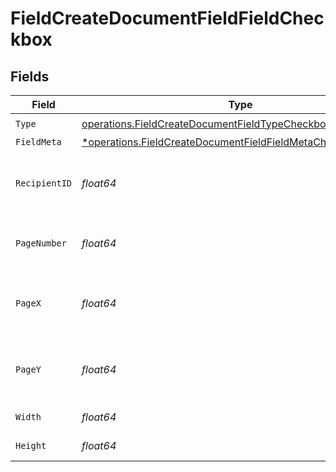# FieldCreateDocumentFieldFieldCheckbox


## Fields

| Field                                                                                                                                       | Type                                                                                                                                        | Required                                                                                                                                    | Description                                                                                                                                 |
| ------------------------------------------------------------------------------------------------------------------------------------------- | ------------------------------------------------------------------------------------------------------------------------------------------- | ------------------------------------------------------------------------------------------------------------------------------------------- | ------------------------------------------------------------------------------------------------------------------------------------------- |
| `Type`                                                                                                                                      | [operations.FieldCreateDocumentFieldTypeCheckboxRequest1](../../models/operations/fieldcreatedocumentfieldtypecheckboxrequest1.md)          | :heavy_check_mark:                                                                                                                          | N/A                                                                                                                                         |
| `FieldMeta`                                                                                                                                 | [*operations.FieldCreateDocumentFieldFieldMetaCheckboxRequest](../../models/operations/fieldcreatedocumentfieldfieldmetacheckboxrequest.md) | :heavy_minus_sign:                                                                                                                          | N/A                                                                                                                                         |
| `RecipientID`                                                                                                                               | *float64*                                                                                                                                   | :heavy_check_mark:                                                                                                                          | The ID of the recipient to create the field for.                                                                                            |
| `PageNumber`                                                                                                                                | *float64*                                                                                                                                   | :heavy_check_mark:                                                                                                                          | The page number the field will be on.                                                                                                       |
| `PageX`                                                                                                                                     | *float64*                                                                                                                                   | :heavy_check_mark:                                                                                                                          | The X coordinate of where the field will be placed.                                                                                         |
| `PageY`                                                                                                                                     | *float64*                                                                                                                                   | :heavy_check_mark:                                                                                                                          | The Y coordinate of where the field will be placed.                                                                                         |
| `Width`                                                                                                                                     | *float64*                                                                                                                                   | :heavy_check_mark:                                                                                                                          | The width of the field.                                                                                                                     |
| `Height`                                                                                                                                    | *float64*                                                                                                                                   | :heavy_check_mark:                                                                                                                          | The height of the field.                                                                                                                    |